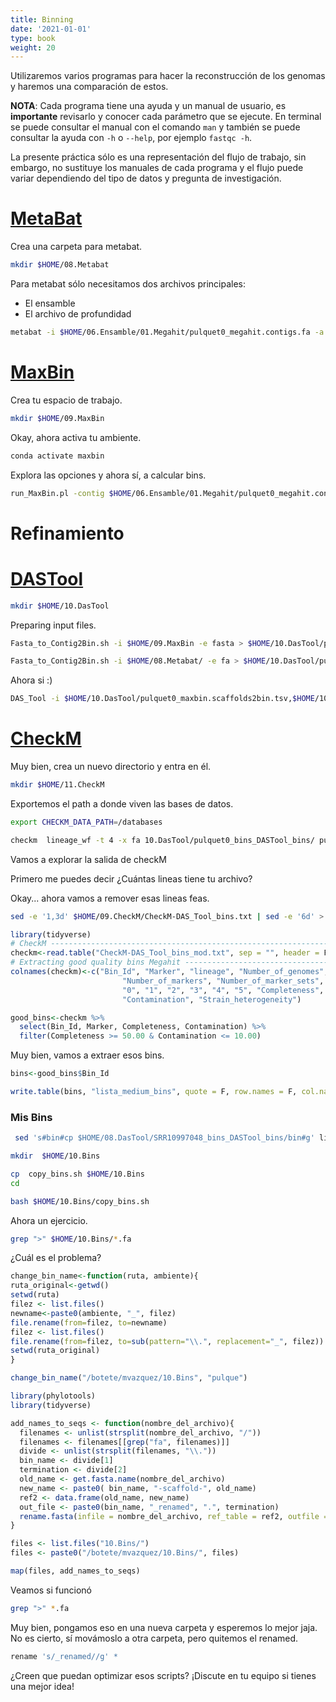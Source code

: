 ```yaml
---
title: Binning
date: '2021-01-01'
type: book
weight: 20
---
```


Utilizaremos varios programas para hacer la reconstrucción de los genomas y haremos una comparación de estos.

**NOTA**: Cada programa tiene una ayuda y un manual de usuario, es **importante** revisarlo y conocer cada parámetro que se ejecute. En terminal se puede consultar el manual con el comando `man` y también se puede consultar la ayuda con `-h` o `--help`, por ejemplo `fastqc -h`.

La presente práctica sólo es una representación del flujo de trabajo, sin embargo, no sustituye los manuales de cada programa y el flujo puede variar dependiendo del tipo de datos y pregunta de investigación.

# [MetaBat](https://bitbucket.org/berkeleylab/metabat/src/master/)

Crea una carpeta para metabat. 

```bash
mkdir $HOME/08.Metabat
```

Para metabat sólo necesitamos dos archivos principales:

- El ensamble
- El archivo de profundidad
 
```bash
metabat -i $HOME/06.Ensamble/01.Megahit/pulquet0_megahit.contigs.fa -a $HOME/07.Mapeo/pulquet0-depth.txt -o $HOME/08.Metabat/bins -t 5 --minCVSum 0 --saveCls -d -v --minCV 0.1 -m 1500
```

# [MaxBin](https://sourceforge.net/p/maxbin/code/ci/master/tree/)

Crea tu espacio de trabajo.

```bash
mkdir $HOME/09.MaxBin
```

Okay, ahora activa tu ambiente.

```bash
conda activate maxbin
```

Explora las opciones y ahora sí, a calcular bins. 

```bash
run_MaxBin.pl -contig $HOME/06.Ensamble/01.Megahit/pulquet0_megahit.contigs.fa -out  $HOME/09.MaxBin/bin -abund $HOME/07.Mapeo/pulquet0-depth.txt -max_iteration 2
```

# Refinamiento

# [DASTool](https://github.com/cmks/DAS_Tool)

```bash
mkdir $HOME/10.DasTool
```

Preparing input files.

```bash
Fasta_to_Contig2Bin.sh -i $HOME/09.MaxBin -e fasta > $HOME/10.DasTool/pulquet0_maxbin.scaffolds2bin.tsv
```

```bash
Fasta_to_Contig2Bin.sh -i $HOME/08.Metabat/ -e fa > $HOME/10.DasTool/pulquet0_metabat.scaffolds2bin.tsv
```

Ahora si :)

```bash
DAS_Tool -i $HOME/10.DasTool/pulquet0_maxbin.scaffolds2bin.tsv,$HOME/10.DasTool/pulquet0_metabat.scaffolds2bin.tsv -l metabat,maxbin -c $HOME/04.Ensamble/pulquet0/pulquet0_megahit.contigs.fa -o $HOME/10.DasTool/pulquet0_bins --debug -t 4  --search_engine diamond --write_bins
```

# [CheckM](https://github.com/Ecogenomics/CheckM/wiki)

Muy bien, crea un nuevo directorio y entra en él.

```bash
mkdir $HOME/11.CheckM
```

Exportemos el path a donde viven las bases de datos.

```bash
export CHECKM_DATA_PATH=/databases
```

```bash
checkm  lineage_wf -t 4 -x fa 10.DasTool/pulquet0_bins_DASTool_bins/ pulquet0-log  -f 11.CheckM/CheckM-DAS_Tool_bins.txt
```

Vamos a explorar la salida de checkM

Primero me puedes decir ¿Cuántas lineas tiene tu archivo?

Okay... ahora vamos a remover esas lineas feas. 

```bash
sed -e '1,3d' $HOME/09.CheckM/CheckM-DAS_Tool_bins.txt | sed -e '6d' > $HOME/09.CheckM/CheckM-DAS_Tool_bins_mod.txt
```


```r
library(tidyverse)
# CheckM -------------------------------------------------------------------####
checkm<-read.table("CheckM-DAS_Tool_bins_mod.txt", sep = "", header = F, na.strings ="", stringsAsFactors= F)
# Extracting good quality bins Megahit ------------------------------------####
colnames(checkm)<-c("Bin_Id", "Marker", "lineage", "Number_of_genomes", 
                         "Number_of_markers", "Number_of_marker_sets", 
                         "0", "1", "2", "3", "4", "5", "Completeness", 
                         "Contamination", "Strain_heterogeneity")  

good_bins<-checkm %>%
  select(Bin_Id, Marker, Completeness, Contamination) %>%
  filter(Completeness >= 50.00 & Contamination <= 10.00) 
```

Muy bien, vamos a extraer esos bins.

```r
bins<-good_bins$Bin_Id

write.table(bins, "lista_medium_bins", quote = F, row.names = F, col.names = F)
```

### Mis Bins

```bash
 sed 's#bin#cp $HOME/08.DasTool/SRR10997048_bins_DASTool_bins/bin#g' lista_medium_bins | sed 's#$#.fa $HOME/10.Bins#g' > copy_bins.sh
```

```bash
mkdir  $HOME/10.Bins
```

```bash
cp  copy_bins.sh $HOME/10.Bins
cd
```

```bash
bash $HOME/10.Bins/copy_bins.sh
```

Ahora un ejercicio.

```bash
grep ">" $HOME/10.Bins/*.fa
```

¿Cuál es el problema?

```r
change_bin_name<-function(ruta, ambiente){
ruta_original<-getwd()
setwd(ruta)
filez <- list.files()
newname<-paste0(ambiente, "_", filez)
file.rename(from=filez, to=newname)
filez <- list.files()
file.rename(from=filez, to=sub(pattern="\\.", replacement="_", filez))
setwd(ruta_original)
}
```

```r
change_bin_name("/botete/mvazquez/10.Bins", "pulque")
```


```r
library(phylotools)
library(tidyverse)

add_names_to_seqs <- function(nombre_del_archivo){
  filenames <- unlist(strsplit(nombre_del_archivo, "/"))
  filenames <- filenames[[grep("fa", filenames)]]
  divide <- unlist(strsplit(filenames, "\\."))
  bin_name <- divide[1]
  termination <- divide[2]
  old_name <- get.fasta.name(nombre_del_archivo)
  new_name <- paste0( bin_name, "-scaffold-", old_name) 
  ref2 <- data.frame(old_name, new_name)
  out_file <- paste0(bin_name, "_renamed", ".", termination)
  rename.fasta(infile = nombre_del_archivo, ref_table = ref2, outfile = out_file)
}

files <- list.files("10.Bins/")
files <- paste0("/botete/mvazquez/10.Bins/", files)

map(files, add_names_to_seqs)
```

Veamos si funcionó

```bash
grep ">" *.fa
```

Muy bien, pongamos eso en una nueva carpeta y esperemos lo mejor jaja. No es cierto, sí movámoslo a otra carpeta, pero quitemos el renamed.

```r
rename 's/_renamed//g' *
```

¿Creen que puedan optimizar esos scripts? ¡Discute en tu equipo si tienes una mejor idea!









